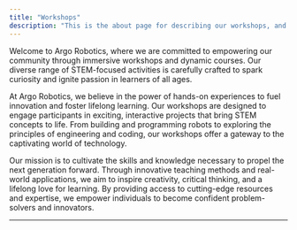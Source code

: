 ```yaml
---
title: "Workshops"
description: "This is the about page for describing our workshops, and our commitment to our community."
---
```


Welcome to Argo Robotics, where we are committed to empowering our community through immersive workshops and dynamic courses. Our diverse range of STEM-focused activities is carefully crafted to spark curiosity and ignite passion in learners of all ages.

At Argo Robotics, we believe in the power of hands-on experiences to fuel innovation and foster lifelong learning. Our workshops are designed to engage participants in exciting, interactive projects that bring STEM concepts to life. From building and programming robots to exploring the principles of engineering and coding, our workshops offer a gateway to the captivating world of technology.

Our mission is to cultivate the skills and knowledge necessary to propel the next generation forward. Through innovative teaching methods and real-world applications, we aim to inspire creativity, critical thinking, and a lifelong love for learning. By providing access to cutting-edge resources and expertise, we empower individuals to become confident problem-solvers and innovators.

---
